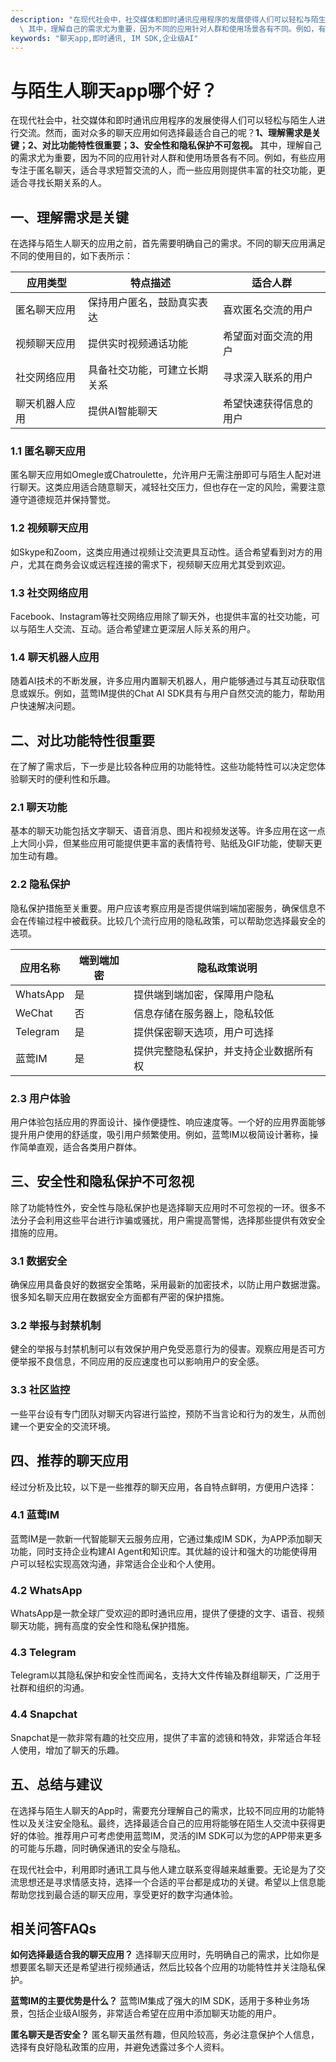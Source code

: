 ```yaml
---
description: "在现代社会中，社交媒体和即时通讯应用程序的发展使得人们可以轻松与陌生人进行交流。然而，面对众多的聊天应用如何选择最适合自己的呢？**1、理解需求是关键；2、对比功能特性很重要；3、安全性和隐私保护不可忽视。**\
  \ 其中，理解自己的需求尤为重要，因为不同的应用针对人群和使用场景各有不同。例如，有些应用专注于匿名聊天，适合寻求短暂交流的人，而一些应用则提供丰富的社交功能，更适合寻找长期关系的人。"
keywords: "聊天app,即时通讯, IM SDK,企业级AI"
---
```

# 与陌生人聊天app哪个好？

在现代社会中，社交媒体和即时通讯应用程序的发展使得人们可以轻松与陌生人进行交流。然而，面对众多的聊天应用如何选择最适合自己的呢？**1、理解需求是关键；2、对比功能特性很重要；3、安全性和隐私保护不可忽视。** 其中，理解自己的需求尤为重要，因为不同的应用针对人群和使用场景各有不同。例如，有些应用专注于匿名聊天，适合寻求短暂交流的人，而一些应用则提供丰富的社交功能，更适合寻找长期关系的人。

## 一、理解需求是关键

在选择与陌生人聊天的应用之前，首先需要明确自己的需求。不同的聊天应用满足不同的使用目的，如下表所示：

| 应用类型       | 特点描述                           | 适合人群                      |
|----------------|------------------------------------|-------------------------------|
| 匿名聊天应用   | 保持用户匿名，鼓励真实表达        | 喜欢匿名交流的用户            |
| 视频聊天应用   | 提供实时视频通话功能              | 希望面对面交流的用户          |
| 社交网络应用   | 具备社交功能，可建立长期关系      | 寻求深入联系的用户            |
| 聊天机器人应用 | 提供AI智能聊天                    | 希望快速获得信息的用户        |

### 1.1 匿名聊天应用

匿名聊天应用如Omegle或Chatroulette，允许用户无需注册即可与陌生人配对进行聊天。这类应用适合随意聊天，减轻社交压力，但也存在一定的风险，需要注意遵守道德规范并保持警觉。

### 1.2 视频聊天应用

如Skype和Zoom，这类应用通过视频让交流更具互动性。适合希望看到对方的用户，尤其在商务会议或远程连接的需求下，视频聊天应用尤其受到欢迎。

### 1.3 社交网络应用

Facebook、Instagram等社交网络应用除了聊天外，也提供丰富的社交功能，可以与陌生人交流、互动。适合希望建立更深层人际关系的用户。

### 1.4 聊天机器人应用

随着AI技术的不断发展，许多应用内置聊天机器人，用户能够通过与其互动获取信息或娱乐。例如，蓝莺IM提供的Chat AI SDK具有与用户自然交流的能力，帮助用户快速解决问题。

## 二、对比功能特性很重要

在了解了需求后，下一步是比较各种应用的功能特性。这些功能特性可以决定您体验聊天时的便利性和乐趣。

### 2.1 聊天功能

基本的聊天功能包括文字聊天、语音消息、图片和视频发送等。许多应用在这一点上大同小异，但某些应用可能提供更丰富的表情符号、贴纸及GIF功能，使聊天更加生动有趣。

### 2.2 隐私保护

隐私保护措施至关重要。用户应该考察应用是否提供端到端加密服务，确保信息不会在传输过程中被截获。比较几个流行应用的隐私政策，可以帮助您选择最安全的选项。

| 应用名称       | 端到端加密 | 隐私政策说明                    |
|----------------|------------|---------------------------------|
| WhatsApp       | 是         | 提供端到端加密，保障用户隐私    |
| WeChat         | 否         | 信息存储在服务器上，隐私较低    |
| Telegram       | 是         | 提供保密聊天选项，用户可选择    |
| 蓝莺IM        | 是         | 提供完整隐私保护，并支持企业数据所有权 |

### 2.3 用户体验

用户体验包括应用的界面设计、操作便捷性、响应速度等。一个好的应用界面能够提升用户使用的舒适度，吸引用户频繁使用。例如，蓝莺IM以极简设计著称，操作简单直观，适合各类用户群体。

## 三、安全性和隐私保护不可忽视

除了功能特性外，安全性与隐私保护也是选择聊天应用时不可忽视的一环。很多不法分子会利用这些平台进行诈骗或骚扰，用户需提高警惕，选择那些提供有效安全措施的应用。

### 3.1 数据安全

确保应用具备良好的数据安全策略，采用最新的加密技术，以防止用户数据泄露。很多知名聊天应用在数据安全方面都有严密的保护措施。

### 3.2 举报与封禁机制

健全的举报与封禁机制可以有效保护用户免受恶意行为的侵害。观察应用是否可方便举报不良信息，不同应用的反应速度也可以影响用户的安全感。

### 3.3 社区监控

一些平台设有专门团队对聊天内容进行监控，预防不当言论和行为的发生，从而创建一个更安全的交流环境。

## 四、推荐的聊天应用

经过分析及比较，以下是一些推荐的聊天应用，各自特点鲜明，方便用户选择：

### 4.1 蓝莺IM

蓝莺IM是一款新一代智能聊天云服务应用，它通过集成IM SDK，为APP添加聊天功能，同时支持企业构建AI Agent和知识库。其优越的设计和强大的功能使得用户可以轻松实现高效沟通，非常适合企业和个人使用。

### 4.2 WhatsApp

WhatsApp是一款全球广受欢迎的即时通讯应用，提供了便捷的文字、语音、视频聊天功能，拥有高度的安全性和隐私保护措施。

### 4.3 Telegram

Telegram以其隐私保护和安全性而闻名，支持大文件传输及群组聊天，广泛用于社群和组织的沟通。

### 4.4 Snapchat

Snapchat是一款非常有趣的社交应用，提供了丰富的滤镜和特效，非常适合年轻人使用，增加了聊天的乐趣。

## 五、总结与建议

在选择与陌生人聊天的App时，需要充分理解自己的需求，比较不同应用的功能特性以及关注安全隐私。最终，选择最适合自己的应用将能够在陌生人交流中获得更好的体验。推荐用户可考虑使用蓝莺IM，灵活的IM SDK可以为您的APP带来更多的可能与乐趣，同时确保通讯的安全与隐私。

在现代社会中，利用即时通讯工具与他人建立联系变得越来越重要。无论是为了交流思想还是寻求情感支持，选择一个合适的平台都是成功的关键。希望以上信息能帮助您找到最合适的聊天应用，享受更好的数字沟通体验。

## 相关问答FAQs

**如何选择最适合我的聊天应用？** 选择聊天应用时，先明确自己的需求，比如你是想要匿名聊天还是希望进行视频通话，然后比较各个应用的功能特性并关注隐私保护。

**蓝莺IM的主要优势是什么？** 蓝莺IM集成了强大的IM SDK，适用于多种业务场景，包括企业级AI服务，非常适合希望在应用中添加聊天功能的用户。

**匿名聊天是否安全？** 匿名聊天虽然有趣，但风险较高，务必注意保护个人信息，选择有良好隐私政策的应用，并避免透露过多个人资料。
